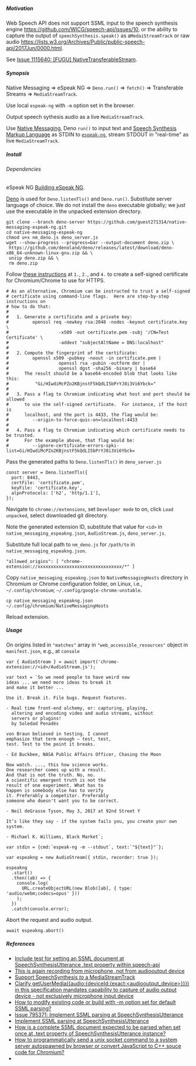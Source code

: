 <h5>Motivation</h5>

Web Speech API does not support SSML input to the speech synthesis engine https://github.com/WICG/speech-api/issues/10, or the ability to capture the output of `speechSynthesis.speak()` as a`MedaiStreamTrack` or raw audio https://lists.w3.org/Archives/Public/public-speech-api/2017Jun/0000.html.

See [Issue 1115640: [FUGU] NativeTransferableStream](https://bugs.chromium.org/p/chromium/issues/detail?id=1115640).

<h5>Synopsis</h5>

Native Messaging => eSpeak NG => `Deno.run()` => `fetch()` => Transferable Streams => `MediaStreamTrack`.

Use local `espeak-ng` with `-m` option set in the browser. 

Output speech sythesis audio as a live `MediaStreamTrack`.

Use [Native Messaging](https://developer.chrome.com/extensions/nativeMessaging), Deno `run()` to input text and [Speech Synthesis Markup Language](https://www.w3.org/TR/speech-synthesis11/) as STDIN to [`espeak-ng`](https://github.com/espeak-ng/espeak-ng), stream STDOUT in "real-time" as live `MediaStreamTrack`. 

<h5>Install<h5>

<h6>Dependencies</h6>

eSpeak NG [Building eSpeak NG](https://github.com/espeak-ng/espeak-ng/blob/master/docs/building.md#building-espeak-ng).

[Deno](https://github.com/denoland/deno) is used for `Deno.listenTls()` and `Deno.run()`. Substitute server language of choice. We do not install the `deno` executable globally; we just use the executable in the unpacked extension directory.
 

```
git clone --branch deno-server https://github.com/guest271314/native-messaging-espeak-ng.git
cd native-messaging-espeak-ng
chmod u+x nm_deno.js deno_server.js
wget --show-progress --progress=bar --output-document deno.zip \
 https://github.com/denoland/deno/releases/latest/download/deno-x86_64-unknown-linux-gnu.zip && \
 unzip deno.zip && \
 rm deno.zip
 ```
  
  Follow [these instructions](https://github.com/GoogleChrome/samples/blob/gh-pages/webtransport/webtransport_server.py#L42-L72) at `1.`, `2.`, and `4.` to create a self-signed certificate for Chromium/Chrome to use for HTTPS.
  
```
# As an alternative, Chromium can be instructed to trust a self-signed
# certificate using command-line flags.  Here are step-by-step instructions on
# how to do that:
#
#   1. Generate a certificate and a private key:
#         openssl req -newkey rsa:2048 -nodes -keyout certificate.key \
#                   -x509 -out certificate.pem -subj '/CN=Test Certificate' \
#                   -addext "subjectAltName = DNS:localhost"
#
#   2. Compute the fingerprint of the certificate:
#         openssl x509 -pubkey -noout -in certificate.pem |
#                   openssl rsa -pubin -outform der |
#                   openssl dgst -sha256 -binary | base64
#      The result should be a base64-encoded blob that looks like this:
#          "Gi/HIwdiMcPZo2KBjnstF5kQdLI5bPrYJ8i3Vi6Ybck="
#
#   3. Pass a flag to Chromium indicating what host and port should be allowed
#      to use the self-signed certificate.  For instance, if the host is
#      localhost, and the port is 4433, the flag would be:
#         --origin-to-force-quic-on=localhost:4433
#
#   4. Pass a flag to Chromium indicating which certificate needs to be trusted.
#      For the example above, that flag would be:
#         --ignore-certificate-errors-spki-list=Gi/HIwdiMcPZo2KBjnstF5kQdLI5bPrYJ8i3Vi6Ybck=
```
  
Pass the generated paths to `Deno.listenTls()` in `deno_server.js`
  
```
const server = Deno.listenTls({
  port: 8443,
  certFile: 'certificate.pem',
  keyFile: 'certificate.key',
  alpnProtocols: ['h2', 'http/1.1'],
});
```

Navigate to `chrome://extensions`, set `Developer mode` to on, click `Load unpacked`, select downloaded git directory.

Note the generated extension ID, substitute that value for `<id>` in `native_messaging_espeakng.json`, `AudioStream.js`, `deno_server.js`.

Substitute full local path to `nm_deno.js` for `/path/to` in `native_messaging_espeakng.json`.
  
```
"allowed_origins": [ "chrome-extension://xxxxxxxxxxxxxxxxxxxxxxxxxxxxxxxx/*" ]
```

Copy `native_messaging_espeakng.json` to `NativeMessagingHosts` directory in Chromium or Chrome configuration folder, on Linux, i.e., `~/.config/chromium`; `~/.config/google-chrome-unstable`.

`cp native_messaging_espeakng.json ~/.config/chromium/NativeMessagingHosts`

Reload extension.

<h5>Usage</h5>

On origins listed in `"matches"` array in `"web_accessible_resources"` object in `manifest.json`, e.g., at `console`

```
var { AudioStream } = await import('chrome-extension://<id>/AudioStream.js');
 
var text = `So we need people to have weird new
ideas ... we need more ideas to break it
and make it better ...

Use it. Break it. File bugs. Request features.

- Real time front-end alchemy, or: capturing, playing,
  altering and encoding video and audio streams, without
  servers or plugins!
  by Soledad Penadés
   
von Braun believed in testing. I cannot
emphasize that term enough – test, test,
test. Test to the point it breaks.

- Ed Buckbee, NASA Public Affairs Officer, Chasing the Moon

Now watch. ..., this how science works.
One researcher comes up with a result.
And that is not the truth. No, no.
A scientific emergent truth is not the
result of one experiment. What has to
happen is somebody else has to verify
it. Preferably a competitor. Preferably
someone who doesn't want you to be correct.

- Neil deGrasse Tyson, May 3, 2017 at 92nd Street Y

It’s like they say - if the system fails you, you create your own system.

- Michael K. Williams, Black Market`;
 
var stdin = {cmd:`espeak-ng -m --stdout`, text:`"${text}"`};

var espeakng = new AudioStream({ stdin, recorder: true });
 
espeakng
  .start()
  .then((ab) => {
    console.log(
      URL.createObjectURL(new Blob([ab], { type: 'audio/webm;codecs=opus' }))
    );
  })
  .catch(console.error);
```
  
Abort the request and audio output.
  
```
await espeakng.abort()
```
  
<h5>References</h5>

- [Include test for setting an SSML document at SpeechSynthesisUtterance .text property within speech-api](https://github.com/web-platform-tests/wpt/issues/8712)
- [This is again recording from microphone, not from audiooutput device](https://github.com/guest271314/SpeechSynthesisRecorder/issues/14)
- [Support SpeechSynthesis *to* a MediaStreamTrack](https://github.com/WICG/speech-api/issues/69)
- [Clarify getUserMedia({audio:{deviceId:{exact:<audiooutput_device>}}}) in this specification mandates capability to capture of audio output device - not exclusively microphone input device](https://github.com/w3c/mediacapture-main/issues/650)
- [How to modify existing code or build with -m option set for default SSML parsing?](https://github.com/pettarin/espeakng.js-cdn/issues/1)
- [Issue 795371: Implement SSML parsing at SpeechSynthesisUtterance](https://bugs.chromium.org/p/chromium/issues/detail?id=795371)
- [Implement SSML parsing at SpeechSynthesisUtterance](https://bugzilla.mozilla.org/show_bug.cgi?id=1425523)
- [How is a complete SSML document expected to be parsed when set once at .text property of SpeechSynthesisUtterance instance?](https://github.com/WICG/speech-api/issues/10)
- [How to programmatically send a unix socket command to a system server autospawned by browser or convert JavaScript to C++ souce code for Chromium?](https://stackoverflow.com/questions/48219981/how-to-programmatically-send-a-unix-socket-command-to-a-system-server-autospawne)
- [<script type="shell"> to execute arbitrary shell commands, and import stdout or result written to local file as a JavaScript module](https://github.com/whatwg/html/issues/3443)
- [Add execute() to FileSystemDirectoryHandle](https://github.com/WICG/native-file-system/issues/97)
- [Issue 795371: Implement SSML parsing at SpeechSynthesisUtterance](https://bugs.chromium.org/p/chromium/issues/detail?id=795371)
- [Implement SSML parsing at SpeechSynthesisUtterance](https://bugzilla.mozilla.org/show_bug.cgi?id=1425523)
- [How is a complete SSML document expected to be parsed when set once at .text property of SpeechSynthesisUtterance instance?](https://github.com/WICG/speech-api/issues/10)
- [How to programmatically send a unix socket command to a system server autospawned by browser or convert JavaScript to C++ souce code for Chromium?](https://stackoverflow.com/questions/48219981/how-to-programmatically-send-a-unix-socket-command-to-a-system-server-autospawne)
- [<script type="shell"> to execute arbitrary shell commands, and import stdout or result written to local file as a JavaScript module](https://github.com/whatwg/html/issues/3443)
- [Add execute() to FileSystemDirectoryHandle](https://github.com/WICG/native-file-system/issues/97)
- [SpeechSynthesis *to* a MediaStreamTrack or: How to execute arbitrary shell commands using inotify-tools and DevTools Snippets](https://gist.github.com/guest271314/59406ad47a622d19b26f8a8c1e1bdfd5)
